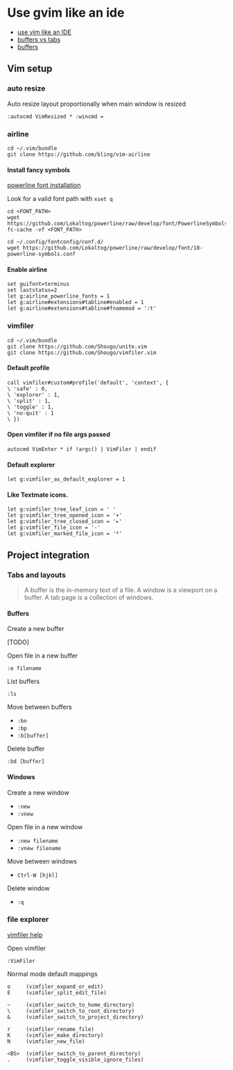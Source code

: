 Use gvim like an ide
====================

*   [use vim like an IDE](http://vim.wikia.com/wiki/Use_Vim_like_an_IDE)
*   [buffers vs tabs](https://joshldavis.com/2014/04/05/vim-tab-madness-buffers-vs-tabs/)
*   [buffers](http://vim.wikia.com/wiki/Buffers)

Vim setup
---------

### auto resize

Auto resize layout proportionally when main window is resized

    :autocmd VimResized * :wincmd =

### airline

    cd ~/.vim/bundle
    git clone https://github.com/bling/vim-airline

#### Install fancy symbols

[powerline font installation](https://powerline.readthedocs.org/en/latest/installation/linux.html#font-installation)

Look for a valid font path with `xset q`

    cd <FONT_PATH>
    wget https://github.com/Lokaltog/powerline/raw/develop/font/PowerlineSymbols.otf
    fc-cache -vf <FONT_PATH>

    cd ~/.config/fontconfig/conf.d/
    wget https://github.com/Lokaltog/powerline/raw/develop/font/10-powerline-symbols.conf

#### Enable airline

```vimL
set guifont=terminus
set laststatus=2
let g:airline_powerline_fonts = 1
let g:airline#extensions#tabline#enabled = 1
let g:airline#extensions#tabline#fnamemod = ':t'
```

### vimfiler

    cd ~/.vim/bundle
    git clone https://github.com/Shougo/unite.vim
    git clone https://github.com/Shougo/vimfiler.vim

#### Default profile

```vimL
call vimfiler#custom#profile('default', 'context', {
\ 'safe' : 0,
\ 'explorer' : 1,
\ 'split' : 1,
\ 'toggle' : 1,
\ 'no-quit' : 1
\ })
```

#### Open vimfiler if no file args passed

    autocmd VimEnter * if !argc() | VimFiler | endif

#### Default explorer

    let g:vimfiler_as_default_explorer = 1

#### Like Textmate icons.

```vimL
let g:vimfiler_tree_leaf_icon = ' '
let g:vimfiler_tree_opened_icon = '▾'
let g:vimfiler_tree_closed_icon = '▸'
let g:vimfiler_file_icon = '-'
let g:vimfiler_marked_file_icon = '*'
```

Project integration
-------------------

### Tabs and layouts

>   A buffer is the in-memory text of a file.
    A window is a viewport on a buffer.
    A tab page is a collection of windows.

#### Buffers

Create a new buffer

[TODO]

Open file in a new buffer

    :e filename

List buffers

    :ls

Move between buffers

*   `:bn`
*   `:bp`
*   `:b[buffer]`

Delete buffer

    :bd [buffer]

#### Windows

Create a new window

*   `:new`
*   `:vnew`

Open file in a new window

*   `:new filename`
*   `:vnew filename`

Move between windows

*   `Ctrl-W [hjkl]`

Delete window

*   `:q`

### file explorer

[vimfiler help](https://github.com/Shougo/vimfiler.vim/blob/master/doc/vimfiler.txt)

Open vimfiler

    :VimFiler

Normal mode default mappings

```
o     (vimfiler_expand_or_edit)
E     (vimfiler_split_edit_file)

~     (vimfiler_switch_to_home_directory)
\     (vimfiler_switch_to_root_directory)
&     (vimfiler_switch_to_project_directory)

r     (vimfiler_rename_file)
K     (vimfiler_make_directory)
N     (vimfiler_new_file)

<BS>  (vimfiler_switch_to_parent_directory)
.     (vimfiler_toggle_visible_ignore_files)
```
